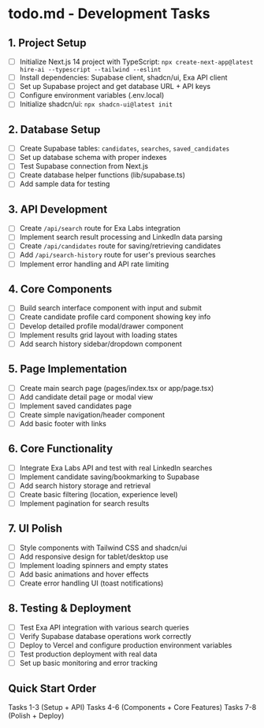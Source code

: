 # todo.md - Development Tasks

## 1. Project Setup
- [ ] Initialize Next.js 14 project with TypeScript: `npx create-next-app@latest hire-ai --typescript --tailwind --eslint`
- [ ] Install dependencies: Supabase client, shadcn/ui, Exa API client
- [ ] Set up Supabase project and get database URL + API keys
- [ ] Configure environment variables (.env.local)
- [ ] Initialize shadcn/ui: `npx shadcn-ui@latest init`

## 2. Database Setup
- [ ] Create Supabase tables: `candidates`, `searches`, `saved_candidates`
- [ ] Set up database schema with proper indexes
- [ ] Test Supabase connection from Next.js
- [ ] Create database helper functions (lib/supabase.ts)
- [ ] Add sample data for testing

## 3. API Development
- [ ] Create `/api/search` route for Exa Labs integration
- [ ] Implement search result processing and LinkedIn data parsing
- [ ] Create `/api/candidates` route for saving/retrieving candidates
- [ ] Add `/api/search-history` route for user's previous searches
- [ ] Implement error handling and API rate limiting

## 4. Core Components
- [ ] Build search interface component with input and submit
- [ ] Create candidate profile card component showing key info
- [ ] Develop detailed profile modal/drawer component
- [ ] Implement results grid layout with loading states
- [ ] Add search history sidebar/dropdown component

## 5. Page Implementation
- [ ] Create main search page (pages/index.tsx or app/page.tsx)
- [ ] Add candidate detail page or modal view
- [ ] Implement saved candidates page
- [ ] Create simple navigation/header component
- [ ] Add basic footer with links

## 6. Core Functionality
- [ ] Integrate Exa Labs API and test with real LinkedIn searches
- [ ] Implement candidate saving/bookmarking to Supabase
- [ ] Add search history storage and retrieval
- [ ] Create basic filtering (location, experience level)
- [ ] Implement pagination for search results

## 7. UI Polish
- [ ] Style components with Tailwind CSS and shadcn/ui
- [ ] Add responsive design for tablet/desktop use
- [ ] Implement loading spinners and empty states
- [ ] Add basic animations and hover effects
- [ ] Create error handling UI (toast notifications)

## 8. Testing & Deployment
- [ ] Test Exa API integration with various search queries
- [ ] Verify Supabase database operations work correctly
- [ ] Deploy to Vercel and configure production environment variables
- [ ] Test production deployment with real data
- [ ] Set up basic monitoring and error tracking

## Quick Start Order 
Tasks 1-3 (Setup + API)
Tasks 4-6 (Components + Core Features) 
Tasks 7-8 (Polish + Deploy)